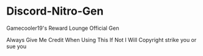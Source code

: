 # Discord-Nitro-Gen
Gamecooler19's Reward Lounge Official Gen

Always Give Me Credit When Using This 
If Not I Will Copyright strike you or sue you
